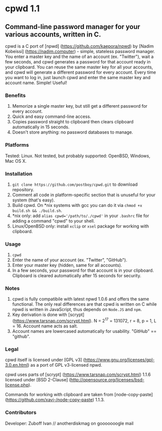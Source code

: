 # cpwd 1.1
## Command-line password manager for your various accounts, written in C.

cpwd is a C port of [npwd] (https://github.com/kaepora/npwd) by [Nadim Kobeissi] (https://nadim.computer) - simple, stateless password manager. You enter a master key and the name of an account (ex. "Twitter"), wait a few seconds, and cpwd generates a password for that account ready in your clipboard. You can reuse the same master key for all your accounts, and cpwd will generate a different password for every account. Every time you want to log in, just launch cpwd and enter the same master key and account name. Simple! Useful!

### Benefits
1. Memorize a single master key, but still get a different password for every account.
2. Quick and easy command-line access.
3. Copies password straight to clipboard then clears clipboard automatically in 15 seconds.
4. Doesn't store anything: no password databases to manage.

### Platforms
Tested: Linux.
Not tested, but probably supported: OpenBSD, Windows, Mac OS X.

### Installation
1. `git clone https://github.com/postboy/cpwd.git` to download repository.
2. Comment all code in platform-specific section that is unuseful for your system (that's easy).
3. Build cpwd. On *nix systems with gcc you can do it via `chmod +x build.sh && ./build.sh`.
4. *nix only: add `alias cpwd='/path/to/./cpwd'` in your `.bashrc` file for adding a command "cpwd" to your shell.
5. Linux/OpenBSD only: install `xclip` or `xsel` package for working with clipboard.

### Usage
1. `cpwd`
2. Enter the name of your account (ex. "Twitter", "GitHub").
3. Enter your master key (hidden, same for all accounts).
4. In a few seconds, your password for that account is in your clipboard. Clipboard is cleared automatically after 15 seconds for security.

### Notes
1. cpwd is fully compatibile with latest npwd 1.0.6 and offers the same functional. The only real differences are that cpwd is written on C while npwd is written in JavaScript, thus depends on `Node.JS` and `npm`.
2. Key derivation is done with [scrypt] (https://www.tarsnap.com/scrypt.html). N = 2<sup>17</sup> = 131072, r = 8, p = 1, L = 16. Account name acts as salt.
3. Account names are lowercased automatically for usability. "GitHub" == "github".

### Legal
cpwd itself is licensed under [GPL v3] (https://www.gnu.org/licenses/gpl-3.0.en.html) as a port of GPL v3-licensed npwd.

cpwd uses parts of [scrypt] (https://www.tarsnap.com/scrypt.html) 1.1.6 licensed under [BSD 2-Clause] (http://opensource.org/licenses/bsd-license.php). 

Commands for working with clipboard are taken from [node-copy-paste] (https://github.com/xavi-/node-copy-paste) 1.1.3.

### Contributors
Developer: Zuboff Ivan // anotherdiskmag on gooooooogle mail
